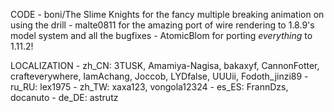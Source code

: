 CODE
	- boni/The Slime Knights for the fancy multiple breaking animation on using the drill
	- malte0811 for the amazing port of wire rendering to 1.8.9's model system and all the bugfixes
	- AtomicBlom for porting *everything* to 1.11.2!

LOCALIZATION
	- zh_CN: 3TUSK, Amamiya-Nagisa, bakaxyf, CannonFotter, crafteverywhere, IamAchang, Joccob, LYDfalse, UUUii, Fodoth_jinzi89
	- ru_RU: lex1975
	- zh_TW: xaxa123, vongola12324
	- es_ES: FrannDzs, docanuto 
	- de_DE: astrutz
